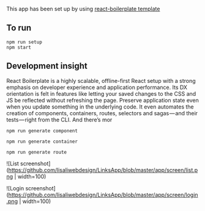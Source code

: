 This app has been set up by using [react-boilerplate template](https://github.com/mxstbr/react-boilerplate)

## To run
    npm run setup
    npm start


## Development insight

React Boilerplate is a highly scalable, offline-first React setup with a strong emphasis on developer experience and application performance. Its DX orientation is felt in features like letting your saved changes to the CSS and JS be reflected without refreshing the page. Preserve application state even when you update something in the underlying code. It even automates the creation of components, containers, routes, selectors and sagas — and their tests — right from the CLI. And there’s mor

```
npm run generate component

npm run generate container

npm run generate route

```

![List screenshot](https://github.com/lisaliwebdesign/LinksApp/blob/master/app/screen/list.png | width=100)

![Login screenshot](https://github.com/lisaliwebdesign/LinksApp/blob/master/app/screen/login.png | width=100)

